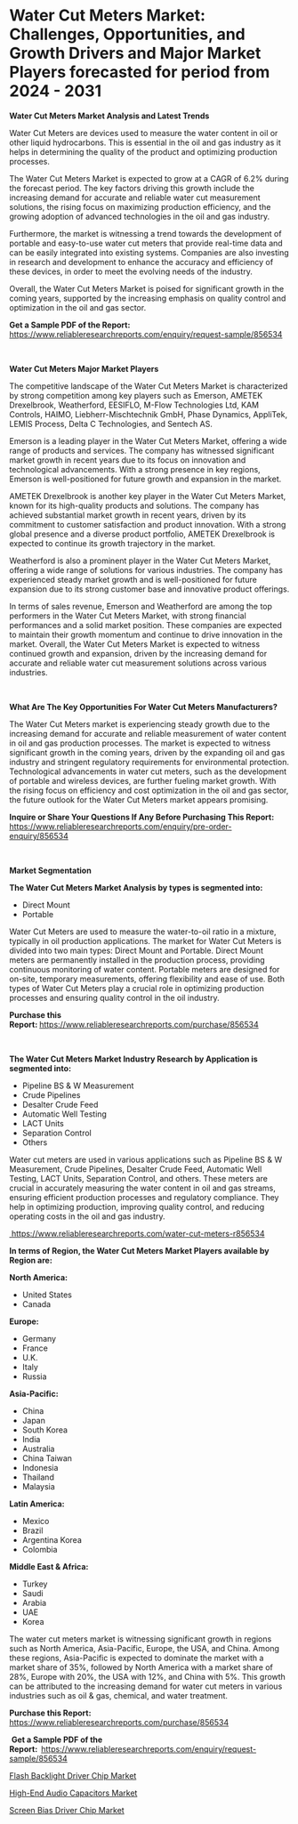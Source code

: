 <p><h1>Water Cut Meters Market: Challenges, Opportunities, and Growth Drivers and Major Market Players forecasted for period from 2024 - 2031</h1></p><p><strong>Water Cut Meters Market Analysis and Latest Trends</strong></p>
<p><p>Water Cut Meters are devices used to measure the water content in oil or other liquid hydrocarbons. This is essential in the oil and gas industry as it helps in determining the quality of the product and optimizing production processes.</p><p>The Water Cut Meters Market is expected to grow at a CAGR of 6.2% during the forecast period. The key factors driving this growth include the increasing demand for accurate and reliable water cut measurement solutions, the rising focus on maximizing production efficiency, and the growing adoption of advanced technologies in the oil and gas industry.</p><p>Furthermore, the market is witnessing a trend towards the development of portable and easy-to-use water cut meters that provide real-time data and can be easily integrated into existing systems. Companies are also investing in research and development to enhance the accuracy and efficiency of these devices, in order to meet the evolving needs of the industry.</p><p>Overall, the Water Cut Meters Market is poised for significant growth in the coming years, supported by the increasing emphasis on quality control and optimization in the oil and gas sector.</p></p>
<p><strong>Get a Sample PDF of the Report:&nbsp;</strong> <a href="https://www.reliableresearchreports.com/enquiry/request-sample/856534">https://www.reliableresearchreports.com/enquiry/request-sample/856534</a></p>
<p>&nbsp;</p>
<p><strong>Water Cut Meters Major Market Players</strong></p>
<p><p>The competitive landscape of the Water Cut Meters Market is characterized by strong competition among key players such as Emerson, AMETEK Drexelbrook, Weatherford, EESIFLO, M-Flow Technologies Ltd, KAM Controls, HAIMO, Liebherr-Mischtechnik GmbH, Phase Dynamics, AppliTek, LEMIS Process, Delta C Technologies, and Sentech AS. </p><p>Emerson is a leading player in the Water Cut Meters Market, offering a wide range of products and services. The company has witnessed significant market growth in recent years due to its focus on innovation and technological advancements. With a strong presence in key regions, Emerson is well-positioned for future growth and expansion in the market.</p><p>AMETEK Drexelbrook is another key player in the Water Cut Meters Market, known for its high-quality products and solutions. The company has achieved substantial market growth in recent years, driven by its commitment to customer satisfaction and product innovation. With a strong global presence and a diverse product portfolio, AMETEK Drexelbrook is expected to continue its growth trajectory in the market.</p><p>Weatherford is also a prominent player in the Water Cut Meters Market, offering a wide range of solutions for various industries. The company has experienced steady market growth and is well-positioned for future expansion due to its strong customer base and innovative product offerings.</p><p>In terms of sales revenue, Emerson and Weatherford are among the top performers in the Water Cut Meters Market, with strong financial performances and a solid market position. These companies are expected to maintain their growth momentum and continue to drive innovation in the market. Overall, the Water Cut Meters Market is expected to witness continued growth and expansion, driven by the increasing demand for accurate and reliable water cut measurement solutions across various industries.</p></p>
<p>&nbsp;</p>
<p><strong>What Are The Key Opportunities For Water Cut Meters Manufacturers?</strong></p>
<p><p>The Water Cut Meters market is experiencing steady growth due to the increasing demand for accurate and reliable measurement of water content in oil and gas production processes. The market is expected to witness significant growth in the coming years, driven by the expanding oil and gas industry and stringent regulatory requirements for environmental protection. Technological advancements in water cut meters, such as the development of portable and wireless devices, are further fueling market growth. With the rising focus on efficiency and cost optimization in the oil and gas sector, the future outlook for the Water Cut Meters market appears promising.</p></p>
<p><strong>Inquire or Share Your Questions If Any Before Purchasing This Report:</strong> <a href="https://www.reliableresearchreports.com/enquiry/pre-order-enquiry/856534">https://www.reliableresearchreports.com/enquiry/pre-order-enquiry/856534</a></p>
<p>&nbsp;</p>
<p><strong>Market Segmentation</strong></p>
<p><strong>The Water Cut Meters Market Analysis by types is segmented into:</strong></p>
<p><ul><li>Direct Mount</li><li>Portable</li></ul></p>
<p><p>Water Cut Meters are used to measure the water-to-oil ratio in a mixture, typically in oil production applications. The market for Water Cut Meters is divided into two main types: Direct Mount and Portable. Direct Mount meters are permanently installed in the production process, providing continuous monitoring of water content. Portable meters are designed for on-site, temporary measurements, offering flexibility and ease of use. Both types of Water Cut Meters play a crucial role in optimizing production processes and ensuring quality control in the oil industry.</p></p>
<p><strong>Purchase this Report:&nbsp;</strong><a href="https://www.reliableresearchreports.com/purchase/856534">https://www.reliableresearchreports.com/purchase/856534</a></p>
<p>&nbsp;</p>
<p><strong>The Water Cut Meters Market Industry Research by Application is segmented into:</strong></p>
<p><ul><li>Pipeline BS & W Measurement</li><li>Crude Pipelines</li><li>Desalter Crude Feed</li><li>Automatic Well Testing</li><li>LACT Units</li><li>Separation Control</li><li>Others</li></ul></p>
<p><p>Water cut meters are used in various applications such as Pipeline BS & W Measurement, Crude Pipelines, Desalter Crude Feed, Automatic Well Testing, LACT Units, Separation Control, and others. These meters are crucial in accurately measuring the water content in oil and gas streams, ensuring efficient production processes and regulatory compliance. They help in optimizing production, improving quality control, and reducing operating costs in the oil and gas industry.</p></p>
<p><a href="https://www.reliableresearchreports.com/water-cut-meters-r856534">&nbsp;https://www.reliableresearchreports.com/water-cut-meters-r856534</a></p>
<p><strong>In terms of Region, the Water Cut Meters Market Players available by Region are:</strong></p>
<p>
    <p> <strong> North America: </strong>
        <ul>
            <li>United States</li>
            <li>Canada</li>
        </ul>
        </p> 
    <p> <strong> Europe: </strong>
        <ul>
            <li>Germany</li>
            <li>France</li>
            <li>U.K.</li>
            <li>Italy</li>
            <li>Russia</li>
        </ul>
        </p> 
    <p> <strong> Asia-Pacific: </strong>
        <ul>
            <li>China</li>
            <li>Japan</li>
            <li>South Korea</li>
            <li>India</li>
            <li>Australia</li>
            <li>China Taiwan</li>
            <li>Indonesia</li>
            <li>Thailand</li>
            <li>Malaysia</li>
        </ul>
        </p> 
    <p> <strong> Latin America: </strong>
        <ul>
            <li>Mexico</li>
            <li>Brazil</li>
            <li>Argentina Korea</li>
            <li>Colombia</li>
        </ul>
        </p> 
    <p> <strong> Middle East & Africa: </strong>
        <ul>
            <li>Turkey</li>
            <li>Saudi</li>
            <li>Arabia</li>
            <li>UAE</li>
            <li>Korea</li>
        </ul>
    </p>
    </p>
<p><p>The water cut meters market is witnessing significant growth in regions such as North America, Asia-Pacific, Europe, the USA, and China. Among these regions, Asia-Pacific is expected to dominate the market with a market share of 35%, followed by North America with a market share of 28%, Europe with 20%, the USA with 12%, and China with 5%. This growth can be attributed to the increasing demand for water cut meters in various industries such as oil & gas, chemical, and water treatment.</p></p>
<p><strong>Purchase this Report: </strong><a href="https://www.reliableresearchreports.com/purchase/856534">https://www.reliableresearchreports.com/purchase/856534</a></p>
<p>&nbsp;<strong>Get a Sample PDF of the Report:&nbsp;&nbsp;</strong><a href="https://www.reliableresearchreports.com/enquiry/request-sample/856534">https://www.reliableresearchreports.com/enquiry/request-sample/856534</a></p>
<p><strong></strong></p>
<p><p><a href="https://github.com/rontayewer0/Market-Research-Report-List-1/blob/main/flash-backlight-driver-chip-market.md">Flash Backlight Driver Chip Market</a></p><p><a href="https://github.com/neibinson7856/Market-Research-Report-List-1/blob/main/high-end-audio-capacitors-market.md">High-End Audio Capacitors Market</a></p><p><a href="https://github.com/sophieinleeds/Market-Research-Report-List-1/blob/main/screen-bias-driver-chip-market.md">Screen Bias Driver Chip Market</a></p></p>